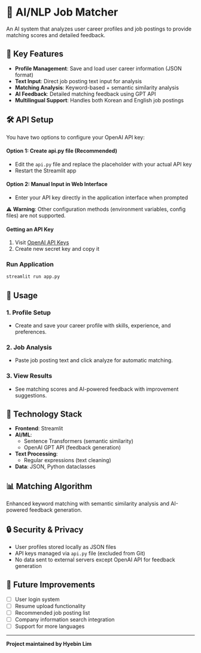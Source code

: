 # 🤖 AI/NLP Job Matcher

An AI system that analyzes user career profiles and job postings to provide matching scores and detailed feedback.

## 🚀 Key Features

- **Profile Management**: Save and load user career information (JSON format)
- **Text Input**: Direct job posting text input for analysis
- **Matching Analysis**: Keyword-based + semantic similarity analysis
- **AI Feedback**: Detailed matching feedback using GPT API
- **Multilingual Support**: Handles both Korean and English job postings

## 🛠️ API Setup

You have two options to configure your OpenAI API key:

#### Option 1: Create api.py file (Recommended)
- Edit the `api.py` file and replace the placeholder with your actual API key
- Restart the Streamlit app

#### Option 2: Manual Input in Web Interface
- Enter your API key directly in the application interface when prompted

⚠️ **Warning**: Other configuration methods (environment variables, config files) are not supported.

#### Getting an API Key
1. Visit [OpenAI API Keys](https://platform.openai.com/api-keys)
2. Create new secret key and copy it

### Run Application
```bash
streamlit run app.py
```

## 📖 Usage

### 1. Profile Setup
- Create and save your career profile with skills, experience, and preferences.

### 2. Job Analysis
- Paste job posting text and click analyze for automatic matching.

### 3. View Results
- See matching scores and AI-powered feedback with improvement suggestions.

## 🔧 Technology Stack

- **Frontend**: Streamlit
- **AI/ML**: 
  - Sentence Transformers (semantic similarity)
  - OpenAI GPT API (feedback generation)
- **Text Processing**: 
  - Regular expressions (text cleaning)
- **Data**: JSON, Python dataclasses

## 📊 Matching Algorithm

Enhanced keyword matching with semantic similarity analysis and AI-powered feedback generation.

## 🔒 Security & Privacy

- User profiles stored locally as JSON files
- API keys managed via `api.py` file (excluded from Git)
- No data sent to external servers except OpenAI API for feedback generation

## 🚧 Future Improvements

- [ ] User login system
- [ ] Resume upload functionality
- [ ] Recommended job posting list
- [ ] Company information search integration
- [ ] Support for more languages

---
**Project maintained by Hyebin Lim**
